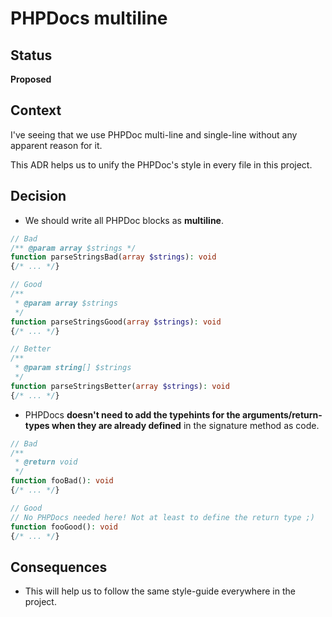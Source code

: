 # PHPDocs multiline

## Status

**Proposed**

## Context

I've seeing that we use PHPDoc multi-line and single-line without any apparent reason for it.

This ADR helps us to unify the PHPDoc's style in every file in this project.

## Decision

- We should write all PHPDoc blocks as **multiline**.

```php
// Bad
/** @param array $strings */
function parseStringsBad(array $strings): void
{/* ... */}

// Good
/** 
 * @param array $strings 
 */
function parseStringsGood(array $strings): void
{/* ... */}

// Better
/** 
 * @param string[] $strings 
 */
function parseStringsBetter(array $strings): void
{/* ... */}
```

- PHPDocs **doesn't need to add the typehints for the arguments/return-types 
when they are already defined** in the signature method as code.

```php
// Bad
/**
 * @return void 
 */
function fooBad(): void
{/* ... */}

// Good
// No PHPDocs needed here! Not at least to define the return type ;)
function fooGood(): void
{/* ... */}
```

## Consequences

- This will help us to follow the same style-guide everywhere in the project.
